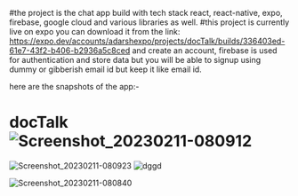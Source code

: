 #the project is the chat app build with tech stack react, react-native, expo, firebase, google cloud and various libraries as well.
#this project is currently live on expo you can download it from the link: 
https://expo.dev/accounts/adarshexpo/projects/docTalk/builds/336403ed-61e7-43f2-b406-b2936a5c8ced 
and create an account, firebase is used for authentication and store data but you will be able to signup using dummy or gibberish email id but keep it like email id.


here are the snapshots of the app:-

# docTalk![Screenshot_20230211-080912](https://user-images.githubusercontent.com/41771626/219367986-8e43228b-73d1-4f44-91b8-a60c3e7a21c8.png)
![Screenshot_20230211-080923](https://user-images.githubusercontent.com/41771626/219367993-21927c10-9cb1-4010-88de-2eff57ed53b9.png)
![dggd](https://user-images.githubusercontent.com/41771626/219367997-24f9f8b5-26b9-4f1b-bdbc-99d275ce54e3.png)

![Screenshot_20230211-080840](https://user-images.githubusercontent.com/41771626/219367999-de11b980-07c4-44f4-85eb-1641344adab2.png)

